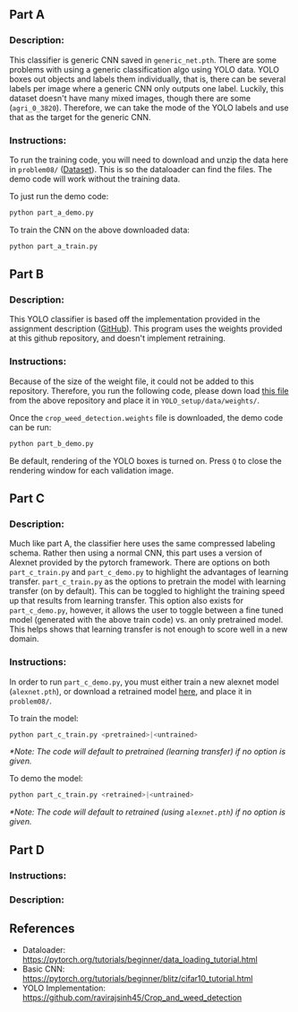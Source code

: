 ## Part A

### Description:
This classifier is generic CNN saved in `generic_net.pth`. There are some problems with using a generic classification algo using YOLO data. YOLO boxes out objects and labels them individually, that is, there can be several labels per image where a generic CNN only outputs one label. Luckily, this dataset doesn't have many mixed images, though there are some (`agri_0_3820`). Therefore, we can take the mode of the YOLO labels and use that as the target for the generic CNN. 


### Instructions:
To run the training code, you will need to download and unzip the data here in `problem08/` ([Dataset](https://www.kaggle.com/datasets/ravirajsinh45/crop-and-weed-detection-data-with-bounding-boxes/download?datasetVersionNumber=1)). This is so the dataloader can find the files. The demo code will work without the training data.

To just run the demo code:
```py
python part_a_demo.py
```
To train the CNN on the above downloaded data:
```py
python part_a_train.py
```

## Part B
### Description:
This YOLO classifier is based off the implementation provided in the assignment description ([GitHub](https://github.com/ravirajsinh45/Crop_and_weed_detection)). This program uses the weights provided at this github repository, and doesn't implement retraining.


### Instructions:
Because of the size of the weight file, it could not be added to this repository. Therefore, you run the following code, please down load [this file](https://drive.google.com/open?id=1-Aam2D-fqnwecbeHwa4rtzxtNjwcDkP6) from the above repository and place it in `YOLO_setup/data/weights/`.

Once the `crop_weed_detection.weights` file is downloaded, the demo code can be run:
```py
python part_b_demo.py
```
Be default, rendering of the YOLO boxes is turned on. Press `Q` to close the rendering window for each validation image.

## Part C
### Description:
Much like part A, the classifier here uses the same compressed labeling schema. Rather then using a normal CNN, this part uses a version of Alexnet provided by the pytorch framework. There are options on both `part_c_train.py` and `part_c_demo.py` to highlight the advantages of learning transfer. `part_c_train.py` as the options to pretrain the model with learning transfer (on by default). This can be toggled to highlight the training speed up that results from learning transfer. This option also exists for `part_c_demo.py`, however, it allows the user to toggle between a fine tuned model (generated with the above train code) vs. an only pretrained model. This helps shows that learning transfer is not enough to score well in a new domain.

### Instructions:
In order to run `part_c_demo.py`, you must either train a new alexnet model (`alexnet.pth`), or download a retrained model [here](https://drive.google.com/file/d/1MDoh_UsTUVMSJOI3n04t2-B-rYf5m3-r/view?usp=share_link), and place it in `problem08/`.

To train the model:
```py
python part_c_train.py <pretrained>|<untrained>
```
_*Note: The code will default to pretrained (learning transfer) if no option is given._

To demo the model:
```py
python part_c_train.py <retrained>|<untrained>
```
_*Note: The code will default to retrained (using `alexnet.pth`) if no option is given._

## Part D
### Instructions:
### Description:


## References
* Dataloader: https://pytorch.org/tutorials/beginner/data_loading_tutorial.html
* Basic CNN: https://pytorch.org/tutorials/beginner/blitz/cifar10_tutorial.html
* YOLO Implementation: https://github.com/ravirajsinh45/Crop_and_weed_detection
